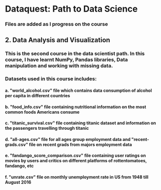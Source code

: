 # Dataquest: Path to Data Science


### Files are added as I progress on the course

## 2. Data Analysis and Visualization 
###     This is the second course in the data scientist path. In this course, I have learnt NumPy, Pandas libraries, Data manipulation and working with missing data.

### Datasets used in this course includes:
#### a. "world_alcohol.csv" file which contains data consumption    of alcohol per capita in different countries
#### b. "food_info.csv" file containing nutritional information   on the most common foods Americans consume
#### c. "titanic_survival.csv" file containing titanic dataset    and information on the passengers travelling through titanic
#### d. "all-ages.csv" file for all ages group employment data and "recent-grads.csv" file on recent grads from majors employment data
#### e. "fandango_score_comparison.csv" file containing user ratings on movies by users and critics on different platforms of rottentomatoes, fandango, etc
#### f. "unrate.csv" file on monthly unemployment rate in US from 1948 till August 2016

